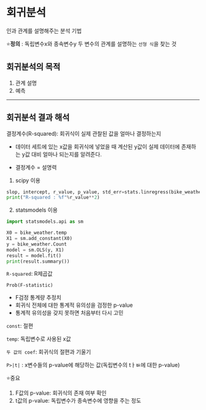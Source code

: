 # 회귀분석

인과 관계를 설명해주는 분석 기법

:star:__정의__ : 독립변수x와 종속변수y 두 변수의 관계를 설명하는 `선형 식`을 찾는 것



## 회귀분석의 목적

1. 관계 설명
2. 예측

---

## 회귀분석 결과 해석

결정계수(R-squared): 회귀식이 실제 관찰된 값을 얼마나 결정하는지

- 데이터 세트에 있는 x값을 회귀식에 넣었을 때 계산된 y값이 실제 데이터에 존재하는 y값 대비 얼마나 되는지를 알려준다.

- 결정계수 = 설명력

1. scipy 이용

```python
slop, intercept, r_value, p_value, std_err=stats.linregress(bike_weather.temp, bike_weather.Count)
print("R-squared : %f"%r_value**2)
```

2. statsmodels 이용

```python
import statsmodels.api as sm

X0 = bike_weather.temp
X1 = sm.add_constant(X0)
y = bike_weather.Count
model = sm.OLS(y, X1)
result = model.fit()
print(result.summary())
```

`R-squared`: R제곱값

`Prob(F-statistic)`

- F검정 통계량 추정치
- 회귀식 전체에 대한 통계적 유의성을 검정한 p-value
- 통계적 유의성을 갖지 못하면 처음부터 다시 고민

`const`: 절편

`temp`: 독립변수로 사용된 x값

`두 값의 coef`: 회귀식의 절편과 기울기

`P>|t|` : x변수들의 p-value에 해당하는 값(독립변수의 tㅏㅄ에 대한 p-value)



:star:중요

1. F값의 p-value: 회귀식의 존재 여부 확인
2. t값의 p-value: 독립변수가 종속변수에 영향을 주는 정도



